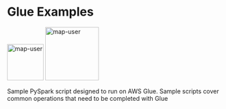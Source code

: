# Glue Examples

<img width="85" alt="map-user" src="https://img.shields.io/badge/views-574-green"> <img width="125" alt="map-user" src="https://img.shields.io/badge/unique visits-134-green">

Sample PySpark script designed to run on AWS Glue. Sample scripts cover common operations that need to be completed with Glue
